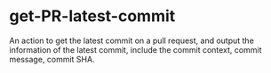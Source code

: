 # get-PR-latest-commit
An action to get the latest commit on a pull request, and output the information of the latest commit, include the commit context, commit message, commit SHA.
